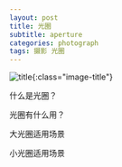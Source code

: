```yaml
---
layout: post
title: 光圈
subtitle: aperture
categories: photograph 
tags: 摄影 光圈
---
```


![title](http://image.sideproject.cn/titles/title_010.jpg){:class="image-title"}

什么是光圈？

光圈有什么用？

大光圈适用场景

小光圈适用场景
